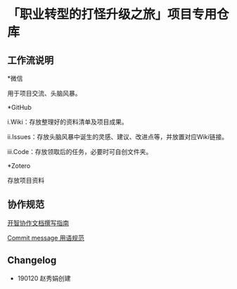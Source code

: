 # 「职业转型的打怪升级之旅」项目专用仓库
## 工作流说明

*微信

  用于项目交流、头脑风暴。

*GitHub

  i.Wiki：存放整理好的资料清单及项目成果。

  ii.Issues：存放头脑风暴中诞生的灵感、建议、改进点等，并放置对应Wiki链接。

  iii.Code：存放领取后的任务，必要时可自创文件夹。

*Zotero

存放项目资料

## 协作规范

[开智协作文档撰写指南](https://github.com/OpenMindClub/Share/wiki/HbDoc)

[Commit message 用语规范](https://github.com/OpenMindClub/Share/wiki/HbGitHubCommitMessage)

## Changelog

* 190120 赵秀娟创建
